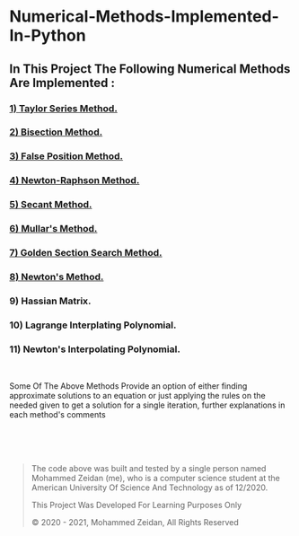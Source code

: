 # Numerical-Methods-Implemented-In-Python
## In This Project The Following Numerical Methods Are Implemented :
### <a href="https://github.com/Mezo0099/Numerical-Methods/blob/main/1-Taylor-Series.py" >1) Taylor Series Method. </a></br>
### <a href="https://github.com/Mezo0099/Numerical-Methods/blob/main/2-Bisection-Method.py"> 2) Bisection Method. </a></br>
### <a href="https://github.com/Mezo0099/Numerical-Methods/blob/main/3-False-Position-Method.py"> 3) False Position Method. </a></br>
### <a href="https://github.com/Mezo0099/Numerical-Methods/blob/main/4-Newton-Raphson-Method.py"> 4) Newton-Raphson Method. </a></br>
### <a href="https://github.com/Mezo0099/Numerical-Methods/blob/main/5-Secant-Method.py"> 5) Secant Method. </a></br>
### <a href="https://github.com/Mezo0099/Numerical-Methods/blob/main/6-Mullar's-Method.py"> 6) Mullar's Method. </a></br>
### <a href="https://github.com/Mezo0099/Numerical-Methods/blob/main/7-Golden-Section-Search-Method.py"> 7) Golden Section Search Method. </a></br>
### <a href="https://github.com/Mezo0099/Numerical-Methods/blob/main/8-Newton's-Method.py"> 8) Newton's Method. </a></br>
### 9) Hassian Matrix.
### 10) Lagrange Interplating Polynomial.
### 11) Newton's Interpolating Polynomial.

</br>
<p>Some Of The Above Methods Provide an option of either finding approximate solutions to an equation or just applying the rules on the needed given to get a solution for a single iteration, further explanations in each method's comments </p>

</br></br></br>
<blockquote>
  <p>The code above was built and tested by a single person named Mohammed Zeidan (me), who is a computer science student at the American University Of Science And Technology as of 12/2020. </p>
  <p>This Project Was Developed For Learning Purposes Only</p>
  <p>&copy; 2020 - 2021, Mohammed Zeidan, All Rights Reserved</p>
</blockquote>

